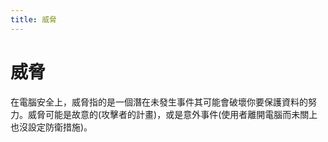 ```yaml
---
title: 威脅
---
```

# 威脅

在電腦安全上，威脅指的是一個潛在未發生事件其可能會破壞你要保護資料的努力。威脅可能是故意的(攻擊者的計畫)，或是意外事件(使用者離開電腦而未關上也沒設定防衛措施)。